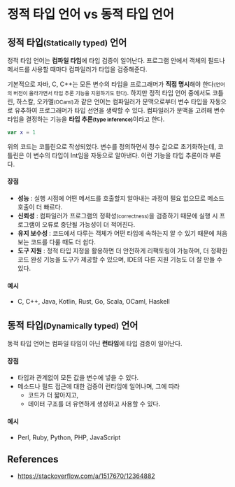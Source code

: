 # 정적 타입 언어 vs 동적 타입 언어

## 정적 타입<small>(Statically typed)</small> 언어

정적 타입 언어는 **컴파일 타임**에 타입 검증이 일어난다. 프로그램 안에서 객체의 필드나 메서드를 사용할 때마다 컴파일러가 타입을 검증해준다.

기본적으로 자바, C, C++는 모든 변수의 타입을 프로그래머가 **직접 명시**해야 한다<small>(언어의 버전이 올라가면서 타입 추론 기능을 지원하기도 한다)</small>. 하지만 정적 타입 언어 중에서도 코틀린, 하스칼, 오카멜<small>(OCaml)</small>과 같은 언어는 컴파일러가 문맥으로부터 변수 타입을 자동으로 유추하여 프로그래머가 타입 선언을 생략할 수 있다. 컴파일러가 문맥을 고려해 변수 타입을 결정하는 기능을 <b>타입 추론<small>(type inference)</small></b>이라고 한다.

```kotlin
var x = 1
```

위의 코드는 코틀린으로 작성되었다. 변수를 정의하면서 정수 값으로 초기화하는데, 코틀린은 이 변수의 타입이 Int임을 자동으로 알아낸다. 이런 기능을 타입 추론이라 부른다.

#### 장점

- **성능** : 실행 시점에 어떤 메서드를 호출할지 알아내는 과정이 필요 없으므로 메소드 호출이 더 빠르다.
- **신뢰성** : 컴파일러가 프로그램의 정확성<small>(correctness)</small>을 검증하기 때문에 실행 시 프로그램이 오류로 중단될 가능성이 더 적어진다.
- **유지 보수성** : 코드에서 다루는 객체가 어떤 타입에 속하는지 알 수 있기 때문에 처음 보는 코드를 다룰 때도 더 쉽다.
- **도구 지원** : 정적 타입 지정을 활용하면 더 안전하게 리팩토링이 가능하며, 더 정확한 코드 완성 기능을 도구가 제공할 수 있으며, IDE의 다른 지원 기능도 더 잘 만들 수 있다.

#### 예시

- C, C++, Java, Kotlin, Rust, Go, Scala, OCaml, Haskell

## 동적 타입<small>(Dynamically typed)</small> 언어

동적 타입 언어는 컴파일 타임이 아닌 **런타임**에 타입 검증이 일어난다.

#### 장점

- 타입과 관계없이 모든 값을 변수에 넣을 수 있다.
- 메소드나 필드 접근에 대한 검증이 런타임에 일어나며, 그에 따라
  - 코드가 더 짧아지고,
  - 데이터 구조를 더 유연하게 생성하고 사용할 수 있다.

#### 예시

- Perl, Ruby, Python, PHP, JavaScript

## References

- https://stackoverflow.com/a/1517670/12364882